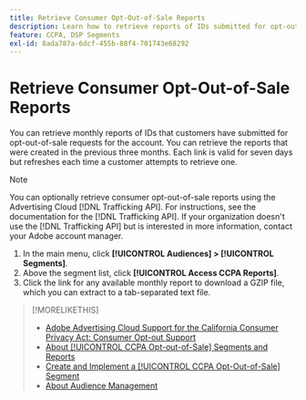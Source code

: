 ```yaml
---
title: Retrieve Consumer Opt-Out-of-Sale Reports
description: Learn how to retrieve reports of IDs submitted for opt-out-of-sale requests.
feature: CCPA, DSP Segments
exl-id: 8ada787a-6dcf-455b-88f4-701743e68292
---
```

# Retrieve Consumer Opt-Out-of-Sale Reports

You can retrieve monthly reports of IDs that customers have submitted for opt-out-of-sale requests for the account. You can retrieve the reports that were created in the previous three months. Each link is valid for seven days but refreshes each time a customer attempts to retrieve one.

>[!NOTE]
>
>You can optionally retrieve consumer opt-out-of-sale reports using the Advertising Cloud [!DNL Trafficking API]. For instructions, see the documentation for the [!DNL Trafficking API]. If your organization doesn't use the [!DNL Trafficking API] but is interested in more information, contact your Adobe account manager.

1. In the main menu, click **[!UICONTROL Audiences] > [!UICONTROL Segments]**.
1. Above the segment list, click **[!UICONTROL Access CCPA Reports]**.
1. Click the link for any available monthly report to download a GZIP file, which you can extract to a tab-separated text file.

>[!MORELIKETHIS]
>
>* [Adobe Advertising Cloud Support for the California Consumer Privacy Act: Consumer Opt-out Support](https://experienceleague.adobe.com/docs/advertising-cloud/privacy/ad-cloud-ccpa-opt-out-of-sale.html)
>* [About [!UICONTROL CCPA Opt-out-of-Sale] Segments and Reports](ccpa-opt-out-about.md)
>* [Create and Implement a [!UICONTROL CCPA Opt-Out-of-Sale] Segment](ccpa-opt-out-segment-create.md)
>* [About Audience Management](audience-about.md)
